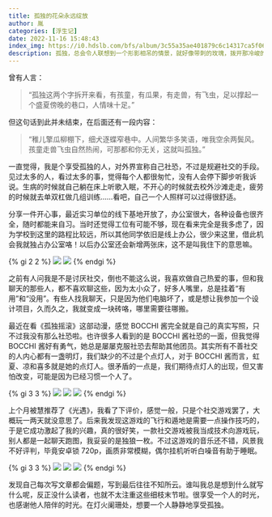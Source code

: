 ```yaml
---
title: 孤独的花朵永远绽放
author: 胤
categories: [浮生记]
date: 2022-11-16 15:48:43
index_img: https://i0.hdslb.com/bfs/album/3c55a35ae401879c6c14317ca5f069fc9092718e.jpg@600w.webp
description: 孤独，总会令人联想到一个形影相吊的情景，就好像带刺的玫瑰，拨开那冷峻的外表，或许我们能够看到潜藏的柔弱。
---
```


曾有人言：

> “孤独这两个字拆开来看，有孩童，有瓜果，有走兽，有飞虫，足以撑起一个盛夏傍晚的巷口，人情味十足。”

但这句话到此并未结束，在后面还有一段内容：

> “稚儿擎瓜柳棚下，细犬逐蝶窄巷中。人间繁华多笑语，唯我空余两鬓风。孩童走兽飞虫自然热闹，可那都和你无关，这就叫孤独。”

一直觉得，我是个享受孤独的人，对外界宣称自己社恐，不过是规避社交的手段。见过太多的人，看过太多的事，觉得每个人都很匆忙，没有人会停下脚步听我诉说。生病的时候就自己躺在床上听歌入眠，不开心的时候就去校外沙滩走走，疲劳的时候就去单双杠做几组训练……看吧，自己一个人照样可以过得很舒适。

分享一件开心事，最近实习单位的线下基地开放了，办公室很大，各种设备也很齐全，随时都能来自习。当时还觉得工位有可能不够，现在看来完全是我多虑了，因为学校到这里的路程比较远，所以其他同学依旧是线上办公，很少来这里，借此机会我就独占办公室咯！以后办公室还会新增两张床，这不是叫我住下的意思嘛。

{% gi 2 2 %}
  ![](https://i0.hdslb.com/bfs/album/bf02aacef60759a663137746df122629e34c282c.jpg@800w_600h_1c.webp)
  ![](https://i0.hdslb.com/bfs/album/385906184ca515ce59a68d06f30e49fa0fa1b1b8.jpg@800w_600h_1c.webp)
{% endgi %}

之前有人问我是不是讨厌社交，倒也不能这么说，我喜欢做自己热爱的事，但和我聊天的那些人，都不喜欢聊这些，因为太小众了，好多人嘴里，总是挂着“有用”和“没用”。有些人找我聊天，只是因为他们电脑坏了，或是想让我参加一个设计项目，久而久之，我就变成一块砖咯，哪里需要往哪搬。

最近在看《孤独摇滚》这部动漫，感觉 BOCCHI 酱完全就是自己的真实写照，只不过我没有那么社恐啦。也许很多人看到的是 BOCCHI 酱社恐的一面，但我觉得 BOCCHI 酱好有勇气，她总是屡屡克服社恐去帮助其他团员。其实所有不善社交的人内心都有一盏明灯，我们缺少的不过是个点灯人，对于 BOCCHI 酱而言，虹夏、凉和喜多就是她的点灯人。很矛盾的一点是，我们期待点灯人的出现，但又害怕改变，可能是因为已经习惯一个人了。

{% gi 3 3 %}
  ![](https://i0.hdslb.com/bfs/album/df26817b77ed55dac1bc938c2c77ea980ca1dda2.png@800w_600h_1c.webp)
  ![](https://i0.hdslb.com/bfs/album/166af8c6b76d4e69721baccde37019b24724d48c.png@800w_600h_1c.webp)
  ![](https://i0.hdslb.com/bfs/album/5f279d283d41153d608d53d8d03fc15fffda0c93.png@800w_600h_1c.webp)
{% endgi %}

上个月被慧推荐了《光遇》，我看了下评价，感觉一般，只是个社交游戏罢了，大概玩一两天就没意思了。后来我发现这游戏的飞行和遁地是需要一点操作技巧的，于是它成功激起了我的兴趣，真的很好笑，一款社交游戏被我当成技术向游戏玩，别人都是一起聊天跑图，我妥妥的是独狼一枚。不过这游戏的音乐还不错，风景我不好评判，毕竟安卓锁 720p，画质非常模糊，偶尔挂机听听白噪音有助于睡眠。

{% gi 3 3 %}
  ![](https://i0.hdslb.com/bfs/album/97e18bb2256b474b9c179a69cbd651374160d1a4.jpg@800w_600h_1c.webp)
  ![](https://i0.hdslb.com/bfs/album/67c786651c7f75a56bda35add6b20778648f1c14.jpg@800w_600h_1c.webp)
  ![](https://i0.hdslb.com/bfs/album/4f4466d7852c263c860cc8be749a937306e56191.jpg@800w_600h_1c.webp)
{% endgi %}

发现自己每次写文章都会偏题，写到最后往往不知所云。谁叫我总是想到什么就写什么呢，反正没什么读者，也就不太注重这些细枝末节啦。很享受一个人的时光，也感谢他人陪伴的时光。在灯火阑珊处，想要一个人静静地享受孤独。